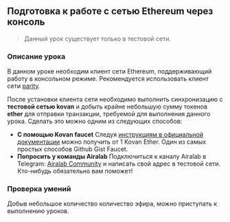 ## Подготовка к работе с сетью Ethereum через консоль

> Данный урок существует только в тестовой сети.

### Описание урока

В данном уроке необходим клиент сети Ethereum, поддерживающий работу в консольном режиме. Рекомендуется использовать клиент сети [parity](https://ethcore.io/parity.html).

После установки клиента сети необходимо выполнить синхронизацию с **тестовой сетью kovan** и добыть крайне небольшую сумму токенов **ether** для отправки транзакции, требуемой для выполнения данного урока. Сделать это можно одним из следующих способов:

- **С помощью Kovan faucet** Cледуя [инструкциям в официальной документации](https://github.com/kovan-testnet/faucet) можно получить от 1 Kovan Ether. Один из самых простых способов Github Gist Faucet. 
- **Попросить у команды Airalab** Подключиться к каналу Airalab в Telegram: [Airalab Community](https://t.me/joinchat/A6wE1EOowDh7r1JQo51mvA) и написать свой адрес в тестовой сети. Кто-нибудь обязательно вам поможет!  

### Проверка умений

Добыв небольшое количество количество эфира, можно приступать к выполнению уроков.
